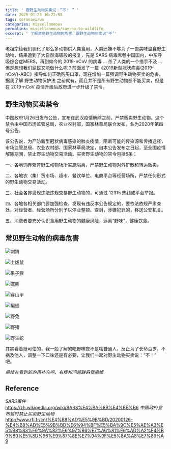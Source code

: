 ```yaml
---
title: ' 跟野生动物买卖说：“不！ ” '
date: 2020-01-28 16:22:53
tags: coronavirus
categories: miscellaneous
permalink: miscellaneous/say-no-to-wildlife
excerpt: ' 了解常见野生动物的危害，跟野生动物买卖说‘不’'
---
```


老祖宗给我们驯化了那么多动物供人类食用，人类还嫌不够为了一饱美味滥食野生动物，结果遭到了大自然海啸般的报复，先是 SARS 病毒席卷中国国内，中东呼吸综合症MERS，再到如今的 2019-nCoV 的病毒 ... 杀了人类的一个措手不及 ... 但是想想我们屁民又能做什么呢？前面发了一篇《2019新型冠状病毒(2019-nCoV)-ABC》指导如何正确购买口罩，现在增加一篇强调野生动物买卖的危害。据我了解 野生动物保护法 之前就有，而且并不是所有野生动物都不能买卖，但是在 2019-nCoV 疫情升级后政府进一步升级了禁令。



## 野生动物买卖禁令

中国政府1月26日发布公告，宣布在武汉疫情解除之前，严禁贩卖野生动物。这个禁令由中国市场监管总局，农业农村部，国家林草局联合发布。名为2020年第四号公告。


该公告说，为严防新型冠状病毒感染的肺炎疫情，阻断可能的传染源和传播途径，市场监管总局、农业农村部、国家林草局决定，自本公告发布之日起，至全国疫情解除期间，禁止野生动物交易活动。买卖野生动物的禁令包括5条：

一、各地饲养繁育野生动物场所实施隔离，严禁野生动物对外扩散和转运贩卖。

二、各地农（集）贸市场、超市、餐饮单位、电商平台等经营场所，严禁任何形式的野生动物交易活动。

三、社会各界发现违法违规交易野生动物的，可通过 12315 热线或平台举报。

四、各地各相关部门要加强检查，发现有违反本公告规定的，要依法依规严肃查处，对经营者、经营场所分别予以停业整顿、查封，涉嫌犯罪的，移送公安机关。

五、消费者要充分认识食用野生动物的健康风险，远离“野味”，健康饮食。



## 常见野生动物的病毒危害

![刺猬](say-no-to-wildlife/%E5%88%BA%E7%8C%AC.jpeg)



![土拨鼠](say-no-to-wildlife/%E5%9C%9F%E6%8B%A8%E9%BC%A0.jpeg)

![果子狸](say-no-to-wildlife/%E6%9E%9C%E5%AD%90%E7%8B%B8.jpeg)

![浣熊](say-no-to-wildlife/%E6%B5%A3%E7%86%8A.jpeg)

![穿山甲](say-no-to-wildlife/%E7%A9%BF%E5%B1%B1%E7%94%B2.jpeg)

![蝙蝠](say-no-to-wildlife/%E8%9D%99%E8%9D%A0.jpeg)

![野兔](say-no-to-wildlife/%E9%87%8E%E5%85%94.jpg)

![野猪](say-no-to-wildlife/%E9%87%8E%E7%8C%AA.jpeg)

![野生蛇](say-no-to-wildlife/%E9%87%8E%E7%94%9F%E8%9B%87.jpeg)



其实看着挺可怕的，我一般了解的吃野味夜不是啥普通人，反正为了长命百岁，不祸及他人，调整一下口味还是有必要，让我们一起对野生动物买卖说：“不！” 吧。



_后续有看到新的再补充吧，有版权问题联系我撤掉_



## Reference

_SARS事件_  
https://zh.wikipedia.org/wiki/SARS%E4%BA%8B%E4%BB%B6
_中国政府宣布暂时禁止买卖野生动物_
http://www.rfi.fr/cn/%E4%B8%AD%E5%9B%BD/20200126-%E4%B8%AD%E5%9B%BD%E6%94%BF%E5%BA%9C%E5%AE%A3%E5%B8%83%E6%9A%82%E6%97%B6%E7%A6%81%E6%AD%A2%E4%B9%B0%E5%8D%96%E9%87%8E%E7%94%9F%E5%8A%A8%E7%89%A9